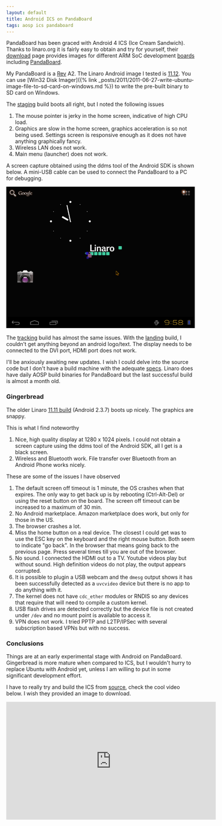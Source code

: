 ```yaml
---
layout: default
title: Android ICS on PandaBoard
tags: aosp ics pandaboard
---
```


PandaBoard has been graced with Android 4 ICS (Ice Cream Sandwich). Thanks to linaro.org it is fairly easy to obtain and try for yourself, their [download](http://www.linaro.org/downloads/) page provides images for different ARM SoC development [boards](https://wiki.linaro.org/Boards) including [PandaBoard](https://en.wikipedia.org/wiki/PandaBoard).

My PandaBoard is a [Rev](http://omappedia.org/wiki/PandaBoard_Revisions) A2\. The Linaro Android image I tested is [11.12](https://releases.linaro.org/archive/11.12/android/images/). You can use [Win32 Disk Imager]({% link _posts/2011/2011-06-27-write-ubuntu-image-file-to-sd-card-on-windows.md %}) to write the pre-built binary to SD card on Windows.

The [staging](https://releases.linaro.org/archive/11.12/android/images/staging-panda/) build boots all right, but I noted the following issues

1. The mouse pointer is jerky in the home screen, indicative of high CPU load.
2. Graphics are slow in the home screen,  graphics acceleration is so not being used. Settings screen is responsive enough as it does not have anything graphically fancy.
3. Wireless LAN does not work.
4. Main menu (launcher) does not work.

A screen capture obtained using the ddms tool of the Android SDK is shown below. A mini-USB cable can be used to connect the PandaBoard to a PC for debugging.

![Android ICS on PandaBoard](/assets/img/android-ics-linaro-pandaboard.png)

The [tracking](https://releases.linaro.org/archive/11.12/android/images/tracking-panda/) build has almost the same issues. With the [landing](https://releases.linaro.org/archive/11.12/android/images/landing-panda/) build, I couldn't get anything beyond an android logo/text. The display needs to be connected to the DVI port, HDMI port does not work.

I'll be anxiously awaiting new updates. I wish I could delve into the source code but I don't have a build machine with the adequate [specs](http://source.android.com/source/initializing.html). Linaro does have daily AOSP build binaries for PandaBoard but the last successful build is almost a month old.

### Gingerbread

The older Linaro [11.11 build](https://releases.linaro.org/archive/11.11/android/leb-panda/) (Android 2.3.7) boots up nicely. The graphics are snappy.

This is what I find noteworthy

1. Nice, high quality display at 1280 x 1024 pixels. I could not obtain a screen capture using the ddms tool of the Android SDK, all I get is a black screen.
2. Wireless and Bluetooth work. File transfer over Bluetooth from an Android Phone works nicely.

These are some of the issues I have observed

1. The default screen off timeout is 1 minute, the OS crashes when that expires. The only way to get back up is by rebooting (Ctrl-Alt-Del) or using the reset button on the board. The screen off timeout can be increased to a maximum of 30 min.
2. No Android marketplace. Amazon marketplace does work, but only for those in the US.
3. The browser crashes a lot.
4. Miss the home button on a real device. The closest I could get was to use the ESC key on the keyboard and the right mouse button. Both seem to indicate "go back". In the browser that means going back to the previous page. Press several times till you are out of the browser.
5. No sound. I connected the HDMI out to a TV. Youtube videos play but without sound. High definition videos do not play, the output appears corrupted.
6. It is possible to plugin a USB webcam and the `dmesg` output shows it has been successfully detected as a `uvcvideo` device but there is no app to do anything with it.
7. The kernel does not have `cdc_ether` modules or RNDIS so any devices that require that will need to compile a custom kernel.
8. USB flash drives are detected correctly but the device file is not created under `/dev` and no mount point is available to access it.
9. VPN does not work. I tried PPTP and L2TP/IPSec with several subscription based VPNs but with no success.

### Conclusions

Things are at an early experimental stage with Android on PandaBoard. Gingerbread is more mature when compared to ICS, but I wouldn't hurry to replace Ubuntu with Android yet, unless I am willing to put in some significant development effort.

I have to really try and build the ICS from [source](http://source.android.com/), check the cool video below. I wish they provided an image to download.

<iframe width="560" height="315" src="https://www.youtube.com/embed/ltbdDSocIJE?rel=0" frameborder="0" allow="autoplay; encrypted-media" allowfullscreen></iframe>
